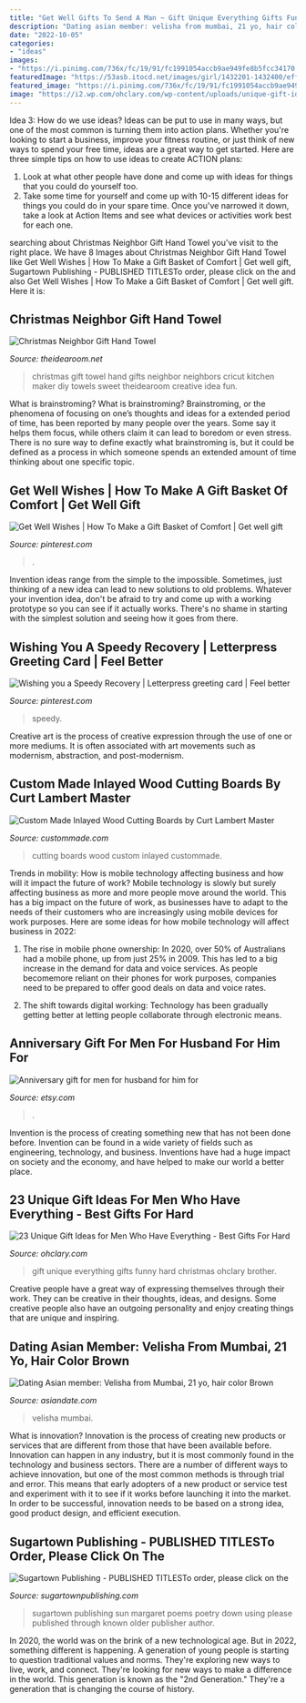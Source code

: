 ```yaml
---
title: "Get Well Gifts To Send A Man ~ Gift Unique Everything Gifts Funny Hard Christmas Ohclary Brother"
description: "Dating asian member: velisha from mumbai, 21 yo, hair color brown"
date: "2022-10-05"
categories:
- "ideas"
images:
- "https://i.pinimg.com/736x/fc/19/91/fc1991054accb9ae949fe8b5fcc34170.jpg"
featuredImage: "https://53asb.itocd.net/images/girl/1432201-1432400/eff99b5f-03c7-43e5-8254-5c5a47d4f204.jpg"
featured_image: "https://i.pinimg.com/736x/fc/19/91/fc1991054accb9ae949fe8b5fcc34170.jpg"
image: "https://i2.wp.com/ohclary.com/wp-content/uploads/unique-gift-ideas-for-men-who-have-everything-7.png?resize=553%2C1199&amp;ssl=1"
---
```



Idea 3: How do we use ideas?
Ideas can be put to use in many ways, but one of the most common is turning them into action plans. Whether you're looking to start a business, improve your fitness routine, or just think of new ways to spend your free time, ideas are a great way to get started. Here are three simple tips on how to use ideas to create ACTION plans:
1. Look at what other people have done and come up with ideas for things that you could do yourself too.
2. Take some time for yourself and come up with 10-15 different ideas for things you could do in your spare time. Once you've narrowed it down, take a look at Action Items and see what devices or activities work best for each one.

	

		
searching about Christmas Neighbor Gift Hand Towel you've visit to the right place. We have 8 Images about Christmas Neighbor Gift Hand Towel like Get Well Wishes | How To Make a Gift Basket of Comfort | Get well gift, Sugartown Publishing - PUBLISHED TITLESTo order, please click on the and also Get Well Wishes | How To Make a Gift Basket of Comfort | Get well gift. Here it is:
		
    
## Christmas Neighbor Gift Hand Towel

<img loading=lazy src="https://www.theidearoom.net/wp-content/uploads/2017/11/Christmas-hand-towel-theidearoom-8.jpg" onerror="this.onerror=null;this.src='https://tse2.mm.bing.net/th?id=OIP.Z3fNs8AKr0bULnbTu-zELwHaLH&amp;pid=15.1';" alt="Christmas Neighbor Gift Hand Towel">

_Source: theidearoom.net_

>christmas gift towel hand gifts neighbor neighbors cricut kitchen maker diy towels sweet theidearoom creative idea fun. 

	

What is brainstroming?
What is brainstroming? Brainstroming, or the phenomena of focusing on one’s thoughts and ideas for a extended period of time, has been reported by many people over the years. Some say it helps them focus, while others claim it can lead to boredom or even stress. There is no sure way to define exactly what brainstroming is, but it could be defined as a process in which someone spends an extended amount of time thinking about one specific topic.

    
## Get Well Wishes | How To Make A Gift Basket Of Comfort | Get Well Gift

<img loading=lazy src="https://i.pinimg.com/736x/5d/7f/91/5d7f91b959e5796ef38cd66e294940ce--get-well-basket-ideas.jpg" onerror="this.onerror=null;this.src='https://tse4.mm.bing.net/th?id=OIP.7tDLRlLmHoMJRtH4L4ZsEgHaLH&amp;pid=15.1';" alt="Get Well Wishes | How To Make a Gift Basket of Comfort | Get well gift">

_Source: pinterest.com_

>. 

	

Invention ideas range from the simple to the impossible. Sometimes, just thinking of a new idea can lead to new solutions to old problems. Whatever your invention idea, don't be afraid to try and come up with a working prototype so you can see if it actually works. There's no shame in starting with the simplest solution and seeing how it goes from there.

    
## Wishing You A Speedy Recovery | Letterpress Greeting Card | Feel Better

<img loading=lazy src="https://i.pinimg.com/736x/fc/19/91/fc1991054accb9ae949fe8b5fcc34170.jpg" onerror="this.onerror=null;this.src='https://tse4.mm.bing.net/th?id=OIP.PUDPIanAobX8tO4kCIdccAHaHa&amp;pid=15.1';" alt="Wishing you a Speedy Recovery | Letterpress greeting card | Feel better">

_Source: pinterest.com_

>speedy. 

	

Creative art is the process of creative expression through the use of one or more mediums. It is often associated with art movements such as modernism, abstraction, and post-modernism.

    
## Custom Made Inlayed Wood Cutting Boards By Curt Lambert Master

<img loading=lazy src="https://images.custommade.com/h1DSRryJoTiTLz15NbUZJvzXL9E=/custommade-photosets/206528/206528.512487.jpg" onerror="this.onerror=null;this.src='https://tse3.mm.bing.net/th?id=OIP.lsjLHZxgSY8CTSBCM2e9QQHaGI&amp;pid=15.1';" alt="Custom Made Inlayed Wood Cutting Boards by Curt Lambert Master">

_Source: custommade.com_

>cutting boards wood custom inlayed custommade. 

	

Trends in mobility: How is mobile technology affecting business and how will it impact the future of work?
Mobile technology is slowly but surely affecting business as more and more people move around the world. This has a big impact on the future of work, as businesses have to adapt to the needs of their customers who are increasingly using mobile devices for work purposes. Here are some ideas for how mobile technology will affect business in 2022:
1) The rise in mobile phone ownership: In 2020, over 50% of Australians had a mobile phone, up from just 25% in 2009. This has led to a big increase in the demand for data and voice services. As people becomemore reliant on their phones for work purposes, companies need to be prepared to offer good deals on data and voice rates.

2) The shift towards digital working: Technology has been gradually getting better at letting people collaborate through electronic means.

    
## Anniversary Gift For Men For Husband For Him For

<img loading=lazy src="https://img0.etsystatic.com/000/0/6559795/il_570xN.281620378.jpg" onerror="this.onerror=null;this.src='https://tse2.mm.bing.net/th?id=OIP.mJvFMcw_hT2pEAcgGvOpMQHaGe&amp;pid=15.1';" alt="Anniversary gift for men for husband for him for">

_Source: etsy.com_

>. 

	

Invention is the process of creating something new that has not been done before. Invention can be found in a wide variety of fields such as engineering, technology, and business. Inventions have had a huge impact on society and the economy, and have helped to make our world a better place.

    
## 23 Unique Gift Ideas For Men Who Have Everything - Best Gifts For Hard

<img loading=lazy src="https://i2.wp.com/ohclary.com/wp-content/uploads/unique-gift-ideas-for-men-who-have-everything-7.png?resize=553%2C1199&amp;ssl=1" onerror="this.onerror=null;this.src='https://tse1.mm.bing.net/th?id=OIP.5o3gT07vDgFk5ZQBZKOKLgHaQD&amp;pid=15.1';" alt="23 Unique Gift Ideas for Men Who Have Everything - Best Gifts For Hard">

_Source: ohclary.com_

>gift unique everything gifts funny hard christmas ohclary brother. 

	

Creative people have a great way of expressing themselves through their work. They can be creative in their thoughts, ideas, and designs. Some creative people also have an outgoing personality and enjoy creating things that are unique and inspiring.

    
## Dating Asian Member: Velisha From Mumbai, 21 Yo, Hair Color Brown

<img loading=lazy src="https://53asb.itocd.net/images/girl/1432201-1432400/eff99b5f-03c7-43e5-8254-5c5a47d4f204.jpg" onerror="this.onerror=null;this.src='https://tse3.mm.bing.net/th?id=OIP.wXalYOv7IgrGc31Yv-r6PgAAAA&amp;pid=15.1';" alt="Dating Asian member: Velisha from Mumbai, 21 yo, hair color Brown">

_Source: asiandate.com_

>velisha mumbai. 

	

What is innovation?
Innovation is the process of creating new products or services that are different from those that have been available before. Innovation can happen in any industry, but it is most commonly found in the technology and business sectors. There are a number of different ways to achieve innovation, but one of the most common methods is through trial and error. This means that early adopters of a new product or service test and experiment with it to see if it works before launching it into the market. In order to be successful, innovation needs to be based on a strong idea, good product design, and efficient execution.

    
## Sugartown Publishing - PUBLISHED TITLESTo Order, Please Click On The

<img loading=lazy src="http://www.sugartownpublishing.com/yahoo_site_admin/assets/images/Sun_on_the_Rind_Cover_Marketing_300.149153919_std.jpg" onerror="this.onerror=null;this.src='https://tse3.mm.bing.net/th?id=OIP.BZeFfOSK70P4NpeERtKLLAHaLG&amp;pid=15.1';" alt="Sugartown Publishing - PUBLISHED TITLESTo order, please click on the">

_Source: sugartownpublishing.com_

>sugartown publishing sun margaret poems poetry down using please published through known older publisher author. 

	

In 2020, the world was on the brink of a new technological age. But in 2022, something different is happening. A generation of young people is starting to question traditional values and norms. They're exploring new ways to live, work, and connect. They're looking for new ways to make a difference in the world. This generation is known as the "2nd Generation." They're a generation that is changing the course of history.

